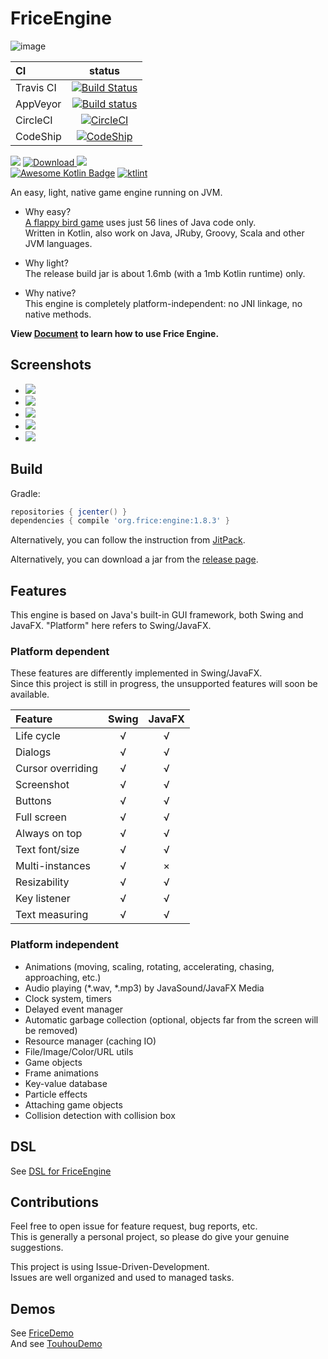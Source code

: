 # FriceEngine

![image](https://avatars1.githubusercontent.com/u/21008243)

CI|status
:---|:---:
Travis CI|[![Build Status](https://travis-ci.org/icela/FriceEngine.svg?branch=master)](https://travis-ci.org/icela/FriceEngine)
AppVeyor|[![Build status](https://ci.appveyor.com/api/projects/status/75d7wx28u3tgtnat?svg=true)](https://ci.appveyor.com/project/ice1000/friceengine)
CircleCI|[![CircleCI](https://circleci.com/gh/icela/FriceEngine.svg?style=svg)](https://circleci.com/gh/icela/FriceEngine)
CodeShip|[![CodeShip](https://codeship.com/projects/a1d7bc60-0a30-0135-8b3c-6ed4d7e33e57/status?branch=master)](https://app.codeship.com/projects/214712)

[![](https://jitpack.io/v/icela/FriceEngine.svg)](https://jitpack.io/#icela/FriceEngine)
[ ![Download](https://api.bintray.com/packages/ice1000/FriceEngine/engine/images/download.svg) ](https://bintray.com/ice1000/FriceEngine/engine/_latestVersion)
[![](https://jitpack.io/v/icela/FriceEngine/month.svg)](https://jitpack.io/#icela/FriceEngine) <br/>
[![Awesome Kotlin Badge](https://kotlin.link/awesome-kotlin.svg)](https://github.com/KotlinBy/awesome-kotlin)
[![ktlint](https://img.shields.io/badge/code%20style-%E2%9D%A4-FF4081.svg)](https://icela.github.io)

An easy, light, native game engine running on JVM.

+ Why easy? <br/>
[A flappy bird game](https://github.com/icela/FriceDemo/tree/master/1.7.9/Demo7.java) uses just 56 lines of Java code only.<br/>
Written in Kotlin, also work on Java, JRuby, Groovy, Scala and other JVM languages.

+ Why light? <br/>
The release build jar is about 1.6mb (with a 1mb Kotlin runtime) only.

+ Why native? <br/>
This engine is completely platform-independent: no JNI linkage, no native methods.

**View [Document](https://icela.github.io/#getting-started) to learn how to use Frice Engine.**

## Screenshots

- <img src="https://coding.net/u/ice1000/p/Gifs/git/raw/master/frice/frice-01.gif">
- <img src="https://coding.net/u/ice1000/p/Gifs/git/raw/master/frice/frice-02.gif">
- <img src="https://coding.net/u/ice1000/p/Gifs/git/raw/master/frice/frice-03.gif">
- <img src="https://coding.net/u/ice1000/p/Gifs/git/raw/master/frice/frice-04.gif">
- <img src="https://coding.net/u/ice1000/p/Gifs/git/raw/master/frice/frice-05.gif">

## Build

Gradle:

```gradle
repositories { jcenter() }
dependencies { compile 'org.frice:engine:1.8.3' }
```

Alternatively, you can follow the instruction from [JitPack](https://jitpack.io/#icela/FriceEngine).

Alternatively, you can download a jar from the [release page](https://github.com/icela/FriceEngine/releases).

## Features

This engine is based on Java's built-in GUI framework, both Swing and JavaFX.
"Platform" here refers to Swing/JavaFX.

### Platform dependent

These features are differently implemented in Swing/JavaFX.  
Since this project is still in progress, the unsupported features will soon be available.

Feature|Swing|JavaFX
:---|:---:|:---:
Life cycle|√|√
Dialogs|√|√
Cursor overriding|√|√
Screenshot|√|√
Buttons|√|√
Full screen|√|√
Always on top|√|√
Text font/size|√|√
Multi-instances|√|×
Resizability|√|√
Key listener|√|√
Text measuring|√|√

### Platform independent

- Animations (moving, scaling, rotating, accelerating, chasing, approaching, etc.)
- Audio playing (\*.wav, \*.mp3) by JavaSound/JavaFX Media
- Clock system, timers
- Delayed event manager
- Automatic garbage collection (optional, objects far from the screen will be removed)
- Resource manager (caching IO)
- File/Image/Color/URL utils
- Game objects
- Frame animations
- Key-value database
- Particle effects
- Attaching game objects
- Collision detection with collision box

## DSL
See [DSL for FriceEngine](https://github.com/icela/FriceEngine-DSL)

## Contributions
Feel free to open issue for feature request, bug reports, etc. <br/>
This is generally a personal project, so please do give your genuine suggestions.

This project is using Issue-Driven-Development. <br/>
Issues are well organized and used to managed tasks.

## Demos
See [FriceDemo](https://github.com/icela/FriceDemo) <br/>
And see [TouhouDemo](https://github.com/ice1000/TouhouDemo)
